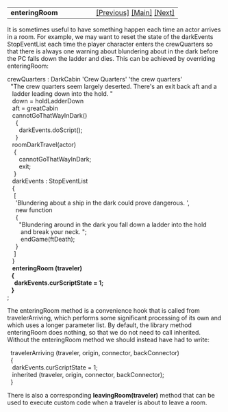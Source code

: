 ---
---
<table width="100%" data-border="0" data-cellspacing="0"
data-cellpadding="3" data-bgcolor="#C0C0C0">
<colgroup>
<col style="width: 50%" />
<col style="width: 50%" />
</colgroup>
<tbody>
<tr>
<td style="text-align: left;"><strong>enteringRoom<br />
</strong></td>
<td style="text-align: right;"><a
href="roomdarktravel.html">[Previous]</a> <a
href="generalintroduction.html">[Main]</a> <a
href="inroomname.html">[Next]</a></td>
</tr>
</tbody>
</table>

  
It is sometimes useful to have something happen each time an actor
arrives in a room. For example, we may want to reset the state of the
darkEvents StopEventList each time the player character enters the
crewQuarters so that there is always one warning about blundering about
in the dark before the PC falls down the ladder and dies. This can be
achieved by overriding enteringRoom:  
  
crewQuarters : DarkCabin 'Crew Quarters' 'the crew quarters'  
  "The crew quarters seem largely deserted. There's an exit back aft and a  
   ladder leading down into the hold. "  
   down = holdLadderDown  
   aft = greatCabin  
   cannotGoThatWayInDark()     
     {  
       darkEvents.doScript();           
     }  
   roomDarkTravel(actor)  
    {  
       cannotGoThatWayInDark;  
       exit;  
    }     
   darkEvents : StopEventList      
   {  
    \[  
     'Blundering about a ship in the dark could prove dangerous. ',  
     new function  
     {  
       "Blundering around in the dark you fall down a ladder into the hold  
        and break your neck. ";  
        endGame(ftDeath);  
     }       
    \]  
   }  
   **enteringRoom (traveler)  
   {       
     darkEvents.curScriptState = 1;  
   }**  
;  
  
The enteringRoom method is a convenience hook that is called from
travelerArriving, which performs some significant processing of its own
and which uses a longer parameter list. By default, the library method
enteringRoom does nothing, so that we do not need to call inherited.
Without the enteringRoom method we should instead have had to write:  
  
  travelerArriving (traveler, origin, connector, backConnector)  
  {  
   darkEvents.curScriptState = 1;    
   inherited (traveler, origin, connector, backConnector);      
  }  
  
There is also a corresponding **leavingRoom(traveler)** method that can
be used to execute custom code when a traveler is about to leave a
room.  
  
